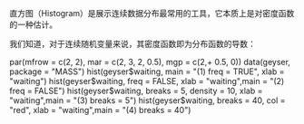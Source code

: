 
直方图（Histogram）是展示连续数据分布最常用的工具，它本质上是对密度函数的一种估计。

我们知道，对于连续随机变量来说，其密度函数即为分布函数的导数：



par(mfrow = c(2, 2), mar = c(2, 3, 2, 0.5), mgp = c(2,+ 0.5, 0))
data(geyser, package = "MASS")
hist(geyser$waiting, main = "(1) freq = TRUE", xlab = "waiting")
hist(geyser$waiting, freq = FALSE, xlab = "waiting",main = "(2) freq = FALSE")
hist(geyser$waiting, breaks = 5, density = 10, xlab = "waiting",main = "(3) breaks = 5")
hist(geyser$waiting, breaks = 40, col = "red", xlab = "waiting",main = "(4) breaks = 40")